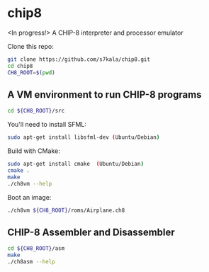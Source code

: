 # chip8
<In progress!>
A CHIP-8 interpreter and processor emulator

Clone this repo:
```bash
git clone https://github.com/s7kala/chip8.git
cd chip8
CH8_ROOT=$(pwd)
```

## A VM environment to run CHIP-8 programs
```bash
cd ${CH8_ROOT}/src
```
You'll need to install SFML:
```bash
sudo apt-get install libsfml-dev (Ubuntu/Debian)
```
Build with CMake:
```bash
sudo apt-get install cmake  (Ubuntu/Debian)
cmake .
make
./ch8vm --help
```
Boot an image:
```bash
./ch8vm ${CH8_ROOT}/roms/Airplane.ch8
```
## CHIP-8 Assembler and Disassembler
```bash
cd ${CH8_ROOT}/asm
make
./ch8asm --help
```
